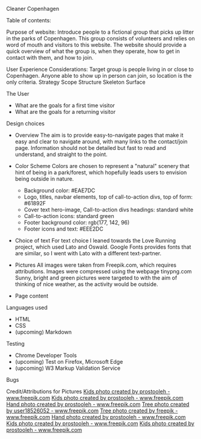 Cleaner Copenhagen

Table of contents:

Purpose of website:
Introduce people to a fictional group that picks up litter in the parks of Copenhagen.
This group consists of volunteers and relies on word of mouth and visitors to this website.
The website should provide a quick overview of what the group is, when they operate, how to get in contact with them, and how to join.

User Experience Considerations:
Target group is people living in or close to Copenhagen. Anyone able to show up in person can join, so location is the only criteria.
Strategy
Scope
Structure
Skeleton
Surface

The User
- What are the goals for a first time visitor
- What are the goals for a returning visitor

Design choices
- Overview
    The aim is to provide easy-to-navigate pages that make it easy and clear to navigate around, with many links to the contact/join page.
    Information should not be detailed but fast to read and understand, and straight to the point.

- Color Scheme 
Colors are chosen to represent a "natural" scenery that hint of being in a park/forest, 
which hopefully leads users to envision being outside in nature.
    - Background color: #EAE7DC
    - Logo, titles, navbar elements, top of call-to-action divs, top of form: #61892F
    - Cover text hero-image, Call-to-action divs headings: standard white
    - Call-to-action icons: standard green
    - Footer background color: rgb(177, 142, 96)
    - Footer icons and text: #EEE2DC

- Choice of text
For text choice I leaned towards the Love Running project, which used Lato and Oswald. Google Fonts provides fonts that are similar,
so I went with Lato with a different text-partner.

- Pictures
    All images were taken from Freepik.com, which requires attributions.
    Images were compressed using the webpage tinypng.com
    Sunny, bright and green pictures were targeted to with the aim of thinking of nice weather, as the activity would be outside.
- Page content

Languages used
- HTML
- CSS
- (upcoming) Markdown

Testing
- Chrome Developer Tools
- (upcoming) Test on Firefox, Microsoft Edge
- (upcoming) W3 Markup Validation Service

Bugs

Credit/Attributions for Pictures
<a href='https://www.freepik.com/photos/kids'>Kids photo created by prostooleh - www.freepik.com</a>
<a href="https://www.freepik.com/photos/kids">Kids photo created by prostooleh - www.freepik.com</a>
<a href='https://www.freepik.com/photos/hand'>Hand photo created by prostooleh - www.freepik.com</a>
<a href='https://www.freepik.com/photos/tree'>Tree photo created by user18526052 - www.freepik.com</a>
<a href='https://www.freepik.com/photos/tree'>Tree photo created by freepik - www.freepik.com</a>
<a href='https://www.freepik.com/photos/hand'>Hand photo created by prostooleh - www.freepik.com</a>
<a href='https://www.freepik.com/photos/kids'>Kids photo created by prostooleh - www.freepik.com</a>
<a href='https://www.freepik.com/photos/kids'>Kids photo created by prostooleh - www.freepik.com</a>
